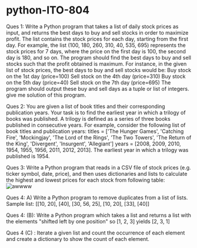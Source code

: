 # python-ITO-804

Ques 1: Write a Python program that takes a list of daily stock prices as input, and returns the best days to buy and sell stocks in order to maximize profit. The list 
contains the stock prices for each day, starting from the first day. For example, the list (100, 180, 260, 310, 40, 535, 695) represents the stock prices for 7 days, 
where the price on the first day is 100, the second day is 180, and so on. The program should find the best days to buy and sell stocks such that the profit obtained is
maximum. For instance, in the given list of stock prices, the best days to buy and sell stocks would be: Buy stock on the 1st day (price=100) Sell stock on the 4th day 
(price=310) Buy stock on the 5th day (price=40) Sell stock on the 7th day (price=695) The program should output these buy and sell days as a tuple or list of integers.
give me solution of this program.

Ques 2: You are given a list of book titles and their corresponding publication years. Your task is to find the earliest year in which a trilogy of books was published. A
trilogy is defined as a series of three books published in consecutive years. For example, consider the following list of book titles and publication years:
titles = ['The Hunger Games', 'Catching Fire', 'Mockingjay', 'The Lord of the Rings', 'The Two Towers', 'The Return of the King', 'Divergent', 'Insurgent', 'Allegiant'] 
years = [2008, 2009, 2010, 1954, 1955, 1956, 2011, 2012, 2013].
The earliest year in which a trilogy was published is 1954.

Ques 3: Write a Python program that reads in a CSV file of stock prices (e.g. ticker symbol, date, price), and then uses dictionaries and lists to calculate the highest
and lowest prices for each stock from following table: 
![awwww](https://user-images.githubusercontent.com/70587478/230939130-e71a2feb-ac87-46cc-8493-7acafb71356c.png)

Ques 4: A) Write a Python program to remove duplicates from a list of lists. Sample list: [[10, 20], [40], [30, 56, 25], [10, 20], [33], [40]] 

Ques 4: (B): Write a Python program which takes a list and returns a list with the elements "shifted left by one position" so [1, 2, 3] yields [2, 3, 1]

Ques 4 (C) : Iterate a given list and count the occurrence of each element and create a dictionary to show the count of each element.
